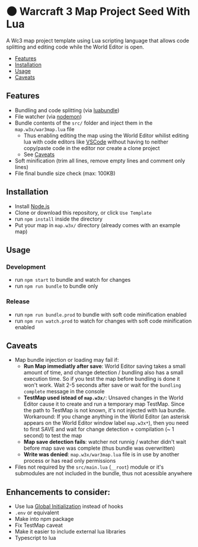 # 🌑 Warcraft 3 Map Project Seed With Lua

A Wc3 map project template using Lua scripting language that allows code splitting and editing code while the World Editor is open.

* [Features](#features)
* [Installation](#Installation)
* [Usage](#Usage)
* [Caveats](#caveats)

## Features
* Bundling and code splitting
(via [luabundle](https://github.com/Benjamin-Dobell/luabundle))
* File watcher (via [nodemon](https://github.com/remy/nodemon))
* Bundle contents of the `src/` folder and inject them in the `map.w3x/war3map.lua` file
  * Thus enabling editing the map using the World Editor whilist editing lua with code editors like  [VSCode](https://code.visualstudio.com) without having to neither copy/paste code in the editor nor create a clone project
  * See [Caveats](#caveats)
* Soft minification (trim all lines, remove empty lines and comment only lines)
* File final bundle size check (max: 100KB)

## Installation
* Install [Node.js](https://nodejs.org/en/download/)
* Clone or download this repository, or click `Use Template`
* run `npm install` inside the directory
* Put your map in `map.w3x/` directory (already comes with an example map)

## Usage
### Development
* run `npm start` to bundle and watch for changes
* run `npm run bundle` to bundle only
### Release
* run `npm run bundle.prod` to bundle with soft code minification enabled
* run `npm run watch.prod` to watch for changes  with soft code minification enabled

## Caveats

* Map bundle injection or loading may fail if:
  * **Run Map immediatly after save**: World Editor saving takes a small amount of time, and change detection / bundling also has a small execution time. So if you test the map before bundling is done it won't work. Wait 2-5 seconds after save or wait for the `bundling complete` message in the console
  * **TestMap used istead of `map.w3x/`**: Unsaved changes in the World Editor cause it to create and run a temporary map TestMap. Since the path to TestMap is not known, it's not injected with lua bundle. Workaround: If you change anything in the World Editor (an asterisk appears on the World Editor window label `map.w3x*`), then you need to first SAVE and wait for change detection + compilation (~ 1 second) to test the map
  * **Map save detection fails**: watcher not runnig / watcher didn't wait before map save was complete (thus bundle was overwritten)
  * **Write was denied**: `map.w3x/war3map.lua` file is in use by another process or has read only permissions
* Files not required by the `src/main.lua` (`__root`) module or it's submodules are not included in the bundle, thus not acessible anywhere

## Enhancements to consider:
* Use lua [Global Initialization](https://www.hiveworkshop.com/threads/lua-global-initialization.317099/) instead of hooks
* `.env` or equivalent
* Make into npm package
* Fix TestMap caveat
* Make it easier to include external lua libraries
* Typescript to lua